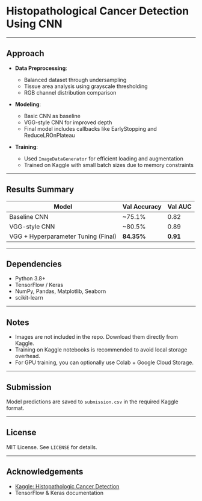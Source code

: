 # Histopathological Cancer Detection Using CNN
---

## Approach

- **Data Preprocessing**:
  - Balanced dataset through undersampling
  - Tissue area analysis using grayscale thresholding
  - RGB channel distribution comparison

- **Modeling**:
  - Basic CNN as baseline
  - VGG-style CNN for improved depth
  - Final model includes callbacks like EarlyStopping and ReduceLROnPlateau

- **Training**:
  - Used `ImageDataGenerator` for efficient loading and augmentation
  - Trained on Kaggle with small batch sizes due to memory constraints

---

## Results Summary

| Model                     | Val Accuracy | Val AUC  |
|--------------------------|--------------|----------|
| Baseline CNN             | ~75.1%       | 0.82     |
| VGG-style CNN            | ~80.5%       | 0.89     |
| VGG + Hyperparameter Tuning (Final)  | **84.35%**   | **0.91** |

---

## Dependencies

- Python 3.8+
- TensorFlow / Keras
- NumPy, Pandas, Matplotlib, Seaborn
- scikit-learn



---

## Notes

- Images are not included in the repo. Download them directly from Kaggle.
- Training on Kaggle notebooks is recommended to avoid local storage overhead.
- For GPU training, you can optionally use Colab + Google Cloud Storage.

---

## Submission

Model predictions are saved to `submission.csv` in the required Kaggle format.

---

## License

MIT License. See `LICENSE` for details.

---

## Acknowledgements

- [Kaggle: Histopathologic Cancer Detection](https://www.kaggle.com/c/histopathologic-cancer-detection)
- TensorFlow & Keras documentation
